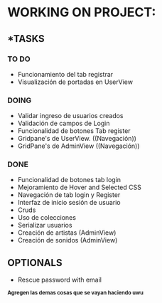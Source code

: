 # WORKING ON PROJECT: 

## ***TASKS**
### **TO DO**
- Funcionamiento del tab registrar
- Visualización de portadas en UserView 
### DOING
- Validar ingreso de usuarios creados
- Validación de campos de Login
- Funcionalidad de botones Tab register
- Gridpane's de UserView. ((Navegación))
- GridPane's de AdminView ((Navegación))
### DONE
- Funcionalidad de botones tab login
- Mejoramiento de Hover and Selected CSS
- Navegación de tab login y Register 
- Interfaz de inicio sesión de usuario
- Cruds
- Uso de colecciones
- Serializar usuarios
- Creación de artistas (AdminView)
- Creación de sonidos (AdminView)


## OPTIONALS
- Rescue password with email

<sub>**Agregen las demas cosas que se vayan haciendo uwu**</sub>
